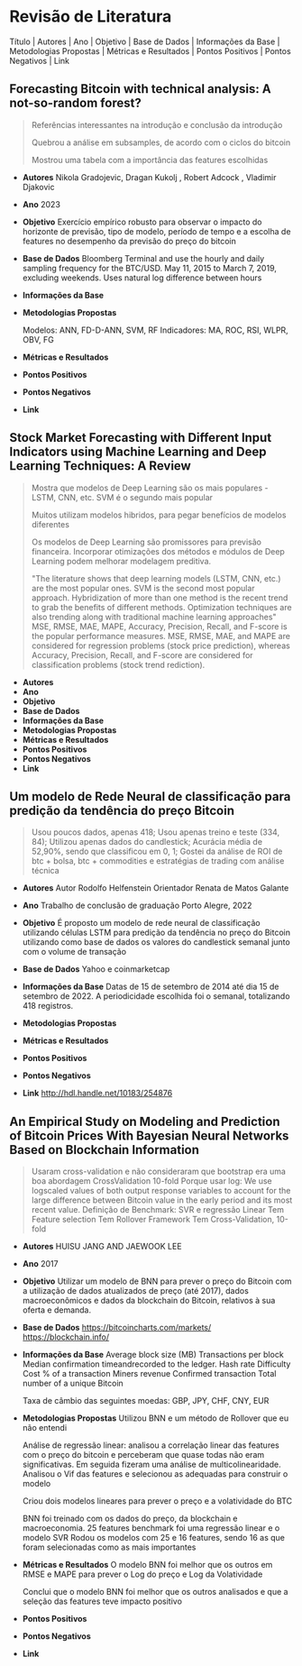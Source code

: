 # Revisão de Literatura
Título | Autores | Ano | Objetivo | Base de Dados | Informações da Base | Metodologias Propostas | Métricas e Resultados | Pontos Positivos | Pontos Negativos | Link 

## Forecasting Bitcoin with technical analysis: A not-so-random forest?

> Referências interessantes na introdução e conclusão da introdução
>
> Quebrou a análise em subsamples, de acordo com o ciclos do bitcoin
>
> Mostrou uma tabela com a importância das features escolhidas

 - **Autores**
    Nikola Gradojevic, Dragan Kukolj , Robert Adcock , Vladimir Djakovic
 - **Ano**
    2023
 - **Objetivo**
    Exercício empírico robusto para observar o impacto do horizonte de previsão, tipo de modelo, período de tempo e a escolha de features no desempenho da previsão do preço do bitcoin
 - **Base de Dados**
    Bloomberg Terminal and
use the hourly and daily sampling frequency for the BTC/USD. May 11, 2015 to March 7, 2019, excluding weekends. Uses natural log difference between hours
 - **Informações da Base**
  
 - **Metodologias Propostas**
  
    Modelos: ANN, FD-D-ANN, SVM, RF
    Indicadores: MA, ROC, RSI, WLPR, OBV, FG

 - **Métricas e Resultados**
 - **Pontos Positivos**
 - **Pontos Negativos**
 - **Link**

## Stock Market Forecasting with Different Input  Indicators using Machine Learning and Deep Learning Techniques: A Review
> Mostra que modelos de Deep Learning são os mais populares - LSTM, CNN, etc.
> SVM é o segundo mais popular
>
> Muitos utilizam modelos hibridos, para pegar benefícios de modelos diferentes
>
> Os modelos de Deep Learning são promissores para previsão financeira. Incorporar otimizações dos métodos e módulos de Deep Learning podem melhorar modelagem preditiva.
> 
> "The literature shows that deep learning  models  (LSTM,  CNN,  etc.)  are  the  most  popular ones. SVM is the second most popular approach. Hybridization of more than one method is the recent trend to grab the benefits of different methods. Optimization techniques  are  also  trending  along  with  traditional  machine learning approaches"
>MSE,  RMSE,  MAE,  MAPE, Accuracy, Precision, Recall, and F-score is the popular performance measures. MSE, RMSE, MAE, and MAPE are considered for regression problems (stock price  prediction), whereas Accuracy, Precision, Recall, and F-score are considered for classification problems (stock trend rediction).

 - **Autores**
 - **Ano**
 - **Objetivo**
 - **Base de Dados**
 - **Informações da Base**
 - **Metodologias Propostas**
 - **Métricas e Resultados**
 - **Pontos Positivos**
 - **Pontos Negativos**
 - **Link**

## Um modelo de Rede Neural de classificação para predição da tendência do preço Bitcoin

> Usou poucos dados, apenas 418;
> Usou apenas treino e teste (334, 84);
> Utilizou apenas dados do candlestick;
> Acurácia média de 52,90%, sendo que classificou em 0, 1;
> Gostei da análise de ROI de btc + bolsa, btc + commodities e estratégias de trading com análise técnica

 - **Autores**
    Autor Rodolfo Helfenstein
    Orientador Renata de Matos Galante
 - **Ano**
   Trabalho de conclusão de graduação 
    Porto Alegre, 2022
 - **Objetivo**
    É proposto um modelo de rede neural de classificação utilizando células LSTM para predição da tendência no preço do Bitcoin utilizando como base de dados os valores do candlestick semanal junto com o volume de transação
 - **Base de Dados**
    Yahoo e coinmarketcap

 - **Informações da Base**
    Datas de 15 de setembro de 2014 até dia 15 de setembro de 2022. A periodicidade escolhida foi o semanal, totalizando 418 registros.

 - **Metodologias Propostas**
 - **Métricas e Resultados**
 - **Pontos Positivos**
 - **Pontos Negativos**
 - **Link**
   http://hdl.handle.net/10183/254876

## An Empirical Study on Modeling and Prediction of Bitcoin Prices With Bayesian Neural Networks Based on Blockchain Information
> Usaram cross-validation e não consideraram que bootstrap era uma boa abordagem
> CrossValidation 10-fold
> Porque usar log: We use logscaled values of both output response variables to account for the large difference between Bitcoin value in the early period and its most recent value.
> Definição de Benchmark: SVR e regressão Linear
> Tem Feature selection
> Tem Rollover Framework 
> Tem Cross-Validation, 10-fold

 - **Autores**
   HUISU JANG AND JAEWOOK LEE
 - **Ano**
   2017
 - **Objetivo**
   Utilizar um modelo de BNN para prever o preço do Bitcoin com a utilização de dados atualizados de preço (até 2017), dados macroeconômicos e dados da blockchain do Bitcoin, relativos à sua oferta e demanda.
 - **Base de Dados**
   https://bitcoincharts.com/markets/
   https://blockchain.info/
   
 - **Informações da Base**
   Average block size (MB)
   Transactions per block
   Median confirmation timeandrecorded to the ledger.
   Hash rate 
   Difficulty
   Cost % of a transaction
   Miners revenue
   Confirmed transaction
   Total number of a unique Bitcoin

   Taxa de câmbio das seguintes moedas: GBP, JPY, CHF, CNY, EUR
 - **Metodologias Propostas**
   Utilizou BNN e um método de Rollover que eu não entendi

   Análise de regressão linear: analisou a correlação linear das features com o preço do bitcoin e perceberam que quase todas não eram significativas.
   Em seguida fizeram uma análise de multicolinearidade. Analisou o Vif das features e selecionou as adequadas para construir o modelo

   Criou dois modelos lineares para prever o preço e a volatividade do BTC

   BNN foi treinado com os dados do preço, da blockchain e macroeconomia. 25 features
   benchmark foi uma regressão linear e o modelo SVR
   Rodou os modelos com 25 e 16 features, sendo 16 as que foram selecionadas como as mais importantes

 - **Métricas e Resultados**
   O modelo BNN foi melhor que os outros em RMSE e  MAPE para prever o Log do preço e Log da Volatividade

   Conclui que o modelo BNN foi melhor que os outros analisados e que a seleção das features teve impacto positivo
 - **Pontos Positivos**
 - **Pontos Negativos**
 - **Link**


